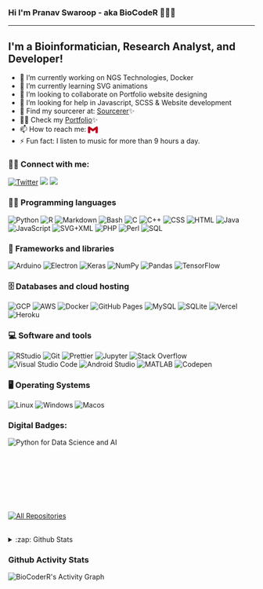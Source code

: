 ### Hi I'm Pranav Swaroop - aka BioCodeR 👋👨‍💻
____
## I'm a Bioinformatician, Research Analyst, and Developer!

- 🔭 I’m currently working on NGS Technologies, Docker
- 🌱 I’m currently learning SVG animations
- 👯 I’m looking to collaborate on Portfolio website designing
- 🤔 I’m looking for help in Javascript, SCSS & Website development
- 💬 Find my sourcerer at: [Sourcerer](https://sourcerer.io/biocoderr)✨
- :man_technologist: Check my [Portfolio](https://biocoderr.github.io/)✨
- 📫 How to reach me: <a href="mailto:pranav5goud@gmail.com"><img alt="GMail" align="center" width="20" height="18" src="assets/gmail.svg"/></a>
- ⚡ Fun fact: I listen to music for more than 9 hours a day.


### :raising_hand_man: Connect with me:
<p align="left">
   <a href="https://twitter.com/im_pranavgundla"><img alt="Twitter" title="Twitter" src="https://img.shields.io/badge/-Twitter-1DA1F2?style=for-the-badge&logo=twitter&logoColor=white"/></a>
   <a href="https://linkedin.com/in/pranavswaroopgundla/"><img src="https://img.shields.io/badge/linkedin-%230077B5.svg?&style=for-the-badge&logo=linkedin&logoColor=white"></a>
   <a href="https://www.instagram.com/pranav_swaroop_g/"><img src="https://img.shields.io/badge/instagram-%23E4405F.svg?&amp;style=for-the-badge&amp;logo=instagram&amp;logoColor=white"></a>
   </p> 

### 👨‍💻 Programming languages
<p>
   <img alt="Python" src="https://img.shields.io/badge/Python%20-%2314354C.svg?logo=python&logoColor=white">
   <img alt="R" src="https://img.shields.io/badge/R-276DC3?style=flat&logo=r&logoColor=white">
   <img alt="Markdown" src="https://img.shields.io/badge/Markdown-%23000000.svg?logo=markdown&logoColor=white">
   <img alt="Bash" src="https://img.shields.io/badge/Bash%20-%23121011.svg?logo=gnu-bash&logoColor=white">
   <img alt="C" src="https://img.shields.io/badge/C%20-%232370ED.svg?logo=c&logoColor=white">
   <img alt="C++" src="https://img.shields.io/badge/C++%20-%2300599C.svg?logo=c%2B%2B&logoColor=white">
   <img alt="CSS" src="https://img.shields.io/badge/CSS%20-%231572B6.svg?logo=css3&logoColor=white">
   <img alt="HTML" src="https://img.shields.io/badge/HTML%20-%23E34F26.svg?logo=html5&logoColor=white">
   <img alt="Java" src="https://img.shields.io/badge/Java-%23007396.svg?logo=java&logoColor=white">
   <img alt="JavaScript" src="https://img.shields.io/badge/JavaScript%20-%23F7DF1E.svg?logo=javascript&logoColor=black">
   <img alt="SVG+XML" src="https://img.shields.io/badge/SVG%2BXML%20-%23e0982c.svg?logo=svg&logoColor=white">
   <img alt="PHP" src="https://img.shields.io/badge/PHP-%23777BB4.svg?logo=php&logoColor=white">
   <img alt="Perl" src="https://img.shields.io/badge/Perl-39457E?style=flat&logo=perl&logoColor=white">
   <img alt="SQL" src="https://img.shields.io/badge/SQL%20-%23025E8C.svg?logo=amazon-dynamodb&logoColor=white">
</p>

### 🧰 Frameworks and libraries

<p>
   <img alt="Arduino" src="https://img.shields.io/badge/-Arduino-00979D?logo=Arduino&logoColor=white">
   <img alt="Electron" src="https://img.shields.io/badge/Electron%20-%2320232e.svg?logo=electron&logoColor=white">
   <img alt="Keras" src="https://img.shields.io/badge/Keras%20-%23D00000.svg?logo=Keras&logoColor=white">
   <img alt="NumPy" src="https://img.shields.io/badge/Numpy%20-%23013243.svg?logo=numpy&logoColor=white">
   <img alt="Pandas" src="https://img.shields.io/badge/Pandas%20-%23150458.svg?logo=pandas&logoColor=white">
   <img alt="TensorFlow" src="https://img.shields.io/badge/TensorFlow%20-%23FF6F00.svg?logo=TensorFlow&logoColor=white">
</p>

### 🗄️ Databases and cloud hosting
<p>
   <img alt="GCP" src="https://img.shields.io/badge/-Google_Cloud_Platform-1a73e8?style=flat&amp;logo=google-cloud&amp;logoColor=white">
   <img alt="AWS" src="https://img.shields.io/badge/Amazon_AWS-232F3E?style=flat&logo=amazon-aws&logoColor=white">
   <img alt="Docker" src="https://img.shields.io/badge/-Docker-46a2f1?style=flat&amp;logo=docker&amp;logoColor=white">
   <img alt="GitHub Pages" src="https://img.shields.io/badge/GitHub%20Pages-%23327FC7.svg?logo=github&logoColor=white">
   <img alt="MySQL" src="https://img.shields.io/badge/MySQL-%2300f.svg?logo=mysql&logoColor=white">
   <img alt="SQLite" src ="https://img.shields.io/badge/SQLite-%2307405e.svg?logo=sqlite&logoColor=white">
   <img alt="Vercel" src="https://img.shields.io/badge/Vercel%20-%23000000.svg?logo=vercel&logoColor=white">
   <img alt="Heroku" src="https://img.shields.io/badge/-Heroku-430098?style=flat&amp;logo=heroku&amp;logoColor=white">
</p>

### 💻 Software and tools
<p>
   <img alt="RStudio" src="https://img.shields.io/badge/RStudio-75AADB?style=flat&logo=RStudio&logoColor=white&logoWidth=20">
   <img alt="Git" src="https://img.shields.io/badge/Git%20-%23F05033.svg?logo=git&logoColor=white">
   <img alt="Prettier" src="https://img.shields.io/badge/-Prettier-F7B93E?style=flat&amp;logo=prettier&amp;logoColor=white"> 
   <img alt="Jupyter" src="https://img.shields.io/badge/Jupyter%20-%23F37626.svg?logo=Jupyter&logoColor=white">
   <img alt="Stack Overflow" src="https://img.shields.io/badge/-Stack%20Overflow-FE7A16?logo=stack-overflow&logoColor=white">
   <img alt="Visual Studio Code" src="https://img.shields.io/badge/Visual%20Studio%20Code-0078d7.svg?logo=visual-studio-code&logoColor=white">
   <img alt="Android Studio" src="https://img.shields.io/badge/Android%20Studio-008678.svg?logo=android-studio&amp;logoColor=white">
   <img alt="MATLAB" src="https://img.shields.io/badge/Mathworks-0076A8?style=flat&logo=mathworks&logoColor=white">
   <img alt="Codepen" src="https://img.shields.io/badge/Codepen-000000.svg?logo=codepen&logoColor=white">
</p>

### :desktop_computer:	Operating Systems

<p>
<img alt="Linux" src="https://img.shields.io/badge/Linux-FCC624?style=flat&logo=linux&logoColor=white">
<img alt="Windows" src="https://img.shields.io/badge/Windows-0078D6?style=flat&logo=windows&logoColor=white">
<img alt="Macos" src="https://img.shields.io/badge/macOS-000000?style=flat&logo=macos&logoColor=white">
</p>

### Digital Badges:
<p>
<img align="left" alt="Python for Data Science and AI" src="https://github.com/BioCoderR/BioCoderR/blob/master/python-for-data-science-and-ai.png"/></p>
<br/>
<br/>
<br/>
<br/>
<br/>
<br/>
<br/>

<br/>
<p align="left">
  <a href="https://github.com/BioCoderR?tab=repositories"><img alt="All Repositories" title="All Repositories" src="https://img.shields.io/badge/-All%20Repos-2962FF?style=for-the-badge&logo=koding&logoColor=white"/></a>
  </p>
  <br/>
<details>
  <summary>:zap: Github Stats</summary><br>

<p align="left"> <a href="https://github.com/ryo-ma/github-profile-trophy"><img src="https://github-profile-trophy.vercel.app/?username=biocoderr" alt="biocoderr" /></a> </p>
  <img align="left" alt="pranavswaroopgundla's Github Stats" src="https://github-readme-stats-pranavnew.vercel.app/api?username=BioCoderR&count_private=true&show_icons=true&hide_border=true&theme=vue" />
<img align="left" alt="pranavswaroopgundla's Github Stats" src="https://github-readme-stats-pranavnew.vercel.app/api/top-langs/?username=BioCoderR&hide=typescript&theme=react" />
<p><img align="center" src="https://github-readme-streak-stats.herokuapp.com/?user=biocoderr&theme=highcontrast" alt="biocoderr" /></p>
</details>

### Github Activity Stats
<img alt="BioCoderR's Activity Graph" src="https://shrouded-sea-56947.herokuapp.com/graph?username=BioCoderR&theme=react-dark">
